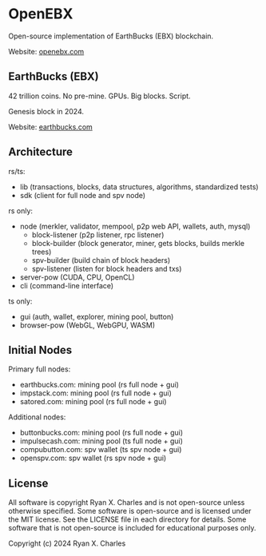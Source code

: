 # OpenEBX

Open-source implementation of EarthBucks (EBX) blockchain.

Website: [openebx.com](https://openebx.com)

## EarthBucks (EBX)

42 trillion coins. No pre-mine. GPUs. Big blocks. Script.

Genesis block in 2024.

Website: [earthbucks.com](https://earthbucks.com)

## Architecture

rs/ts:

- lib (transactions, blocks, data structures, algorithms, standardized tests)
- sdk (client for full node and spv node)

rs only:

- node (merkler, validator, mempool, p2p web API, wallets, auth, mysql)
  - block-listener (p2p listener, rpc listener)
  - block-builder (block generator, miner, gets blocks, builds merkle trees)
  - spv-builder (build chain of block headers)
  - spv-listener (listen for block headers and txs)
- server-pow (CUDA, CPU, OpenCL)
- cli (command-line interface)

ts only:

- gui (auth, wallet, explorer, mining pool, button)
- browser-pow (WebGL, WebGPU, WASM)

## Initial Nodes

Primary full nodes:

- earthbucks.com: mining pool (rs full node + gui)
- impstack.com: mining pool (rs full node + gui)
- satored.com: mining pool (rs full node + gui)

Additional nodes:

- buttonbucks.com: mining pool (rs full node + gui)
- impulsecash.com: mining pool (ts full node + gui)
- compubutton.com: spv wallet (ts spv node + gui)
- openspv.com: spv wallet (rs spv node + gui)

## License

All software is copyright Ryan X. Charles and is not open-source unless
otherwise specified. Some software is open-source and is licensed under the MIT
license. See the LICENSE file in each directory for details. Some software that
is not open-source is included for educational purposes only.

Copyright (c) 2024 Ryan X. Charles
